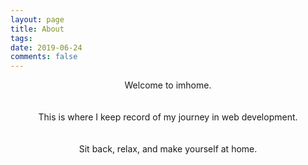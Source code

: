 ```yaml
---
layout: page
title: About 
tags: 
date: 2019-06-24
comments: false
---
```


<p style="text-align: center;">Welcome to imhome. <br /><br /><br />This is where I keep record of my journey in web development.<br /><br /><br />Sit back, relax, and make yourself at home.</p>